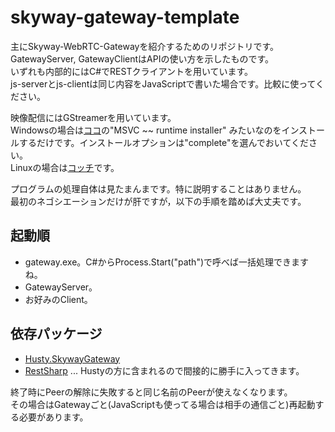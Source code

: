 # skyway-gateway-template

主にSkyway-WebRTC-Gatewayを紹介するためのリポジトリです。  
GatewayServer, GatewayClientはAPIの使い方を示したものです。  
いずれも内部的にはC#でRESTクライアントを用いています。  
js-serverとjs-clientは同じ内容をJavaScriptで書いた場合です。比較に使ってください。  
  
映像配信にはGStreamerを用いています。  
Windowsの場合は[ココ](https://gstreamer.freedesktop.org/download/)の"MSVC ~~ runtime installer" みたいなのをインストールするだけです。インストールオプションは"complete"を選んでおいてください。  
Linuxの場合は[コッチ](https://qiita.com/kurun_pan/items/f7896d52c1a3fcc947b0)です。  
  
プログラムの処理自体は見たまんまです。特に説明することはありません。  
最初のネゴシエーションだけが肝ですが，以下の手順を踏めば大丈夫です。  

## 起動順
* gateway.exe。C#からProcess.Start("path")で呼べば一括処理できますね。
* GatewayServer。
* お好みのClient。

## 依存パッケージ
* [Husty.SkywayGateway](https://github.com/husty530/Husty-public/tree/master/Lib/cs/Husty.SkywayGateway)
* [RestSharp](https://restsharp.dev/) ... Hustyの方に含まれるので間接的に勝手に入ってきます。  
  
終了時にPeerの解除に失敗すると同じ名前のPeerが使えなくなります。  
その場合はGatewayごと(JavaScriptも使ってる場合は相手の通信ごと)再起動する必要があります。  
